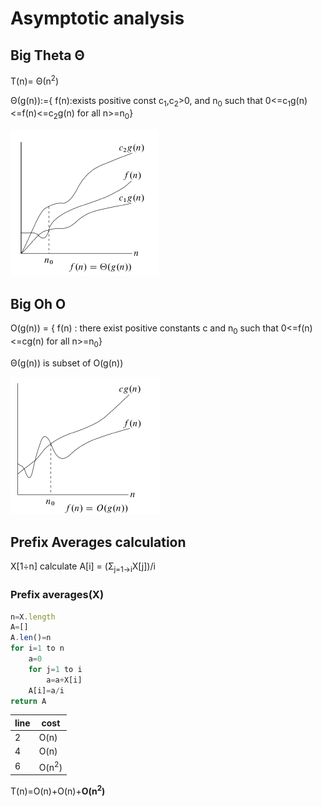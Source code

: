 # Asymptotic analysis

## Big Theta Θ

T(n)= Θ(n<sup>2</sup>)

Θ(g(n)):={ f(n):exists positive const c<sub>1</sub>,c<sub>2</sub>>0, and n<sub>0</sub> such that 0<=c<sub>1</sub>g(n)<=f(n)<=c<sub>2</sub>g(n) for all n>=n<sub>0</sub>}

![big theta](immagini/Screenshot_1.png)

## Big Oh O

O(g(n)) = { f(n) : there exist positive constants c and n<sub>0</sub> such that 0<=f(n)<=cg(n) for all n>=n<sub>0</sub>}

Θ(g(n)) is subset of O(g(n))

![big oh](immagini/Screenshot_2.png)

## Prefix Averages calculation

X[1÷n] calculate A[i] = (Σ<sub>j=1->i</sub>X[j])/i

### Prefix averages(X)
```javascript
n=X.length
A=[]
A.len()=n
for i=1 to n
    a=0
    for j=1 to i
        a=a+X[i]
    A[i]=a/i
return A
```

line|cost
---|---
2|O(n)
4|O(n)
6|O(n<sup>2</sup>)

T(n)=O(n)+O(n)+__O(n<sup>2</sup>)__